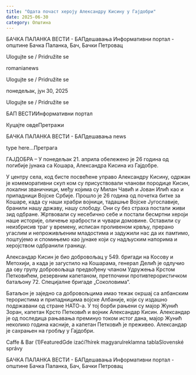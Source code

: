 ```yaml
---
title: "Одата почаст хероју Александру Кисину у Гајдобри"
date: 2025-06-30
category: Општина
---
```


БАЧКА ПАЛАНКА ВЕСТИ - БАПдешавања Информативни портал - општине Бачка Паланка, Бач, Бачки Петровац

Ulogujte se / Pridružite se

romanianews

Ulogujte se / Pridružite se

понедељак, јун 30, 2025

Ulogujte se / Pridružite se

БАП ВЕСТИИнформативни портал

Куцајте овдеПретражи

БАЧКА ПАЛАНКА ВЕСТИ - БАПдешавања news

type here...Претрага

ГАЈДОБРА – У понедељак 21. априла обележено је 26 година од погибије јунака са Кошара, Александра Кисина из Гајдобре.

У центру села, код бисте посвећене управо Александру Кисину, одржан је комеморативни скуп ком су присуствовали чланови породице Кисин, локални званичници, међу којима су Милан Чавић и Јован Илић као и припадници Војске Србије.
Прошло је 26 година од почетка битке за Кошаре, када су наши храбри војници, тадашње Војске Југославије, бранили нашу државу, нашу слободу. Они су без страха постали живи зид одбране. Жртвовали су несебично себе и постали бесмртни хероји наше историје, оличење храбрости и чувари домовине. Оставили су неизбрисив траг у времену, исписан проливеном крвљу, прерано угаслим и непроживљеним младостима и задужили нас да их памтимо, поштујемо и спомињемо као јунаке који су надљуским напорима и херојством одбранили границу.


Александар Кисин је био добровољац у 549. бригади на Косову и Метохији, а када је загустило на Кошарама, генерал Делић је одлучио да ову групу добровољаца предвођену чланом Удружења Крстом Петковићем, резервним капетаном, претпочини противтерористичком батаљону 72. Специјалне бригаде „Соколовима“.




Батаљон је заједно са добровољцима имао тежак окршај са албанским терористима и припадницима војске Албаније, који су издашно подржавани од стране НАТО-а. У тој борби рањени су мајор Жунић Зоран, капетан Крсто Петковић и војник Александар Кисин. Александар је од последица рањавања преминуо током истог дана, мајор Жунић неколико година касније, а капетан Петковић је преживео. Александар је сахрањен на гробљу у Гајдобри.

Caffe & Bar (1)FeaturedGde izaći?hírek magyarulreklamna tablaSlovenské správy

БАЧКА ПАЛАНКА ВЕСТИ - БАПдешавања Информативни портал - општине Бачка Паланка, Бач, Бачки Петровац
